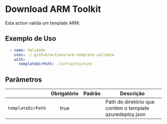 # Download ARM Toolkit

Esta action valida um template ARM.

## Exemplo de Uso

```yaml
  - name: Validade
    uses: ./.github/actions/arm-template-validate
    with:
      templateDirPath: ./infrastructure
```
## Parâmetros

|  | Obrigatório | Padrão | Descrição  |
| ---: | :---: | --- | --- |
| `templateDirPath`      | true |  | Path do diretório que contém o template azuredeploy.json |
